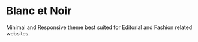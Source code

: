 # Blanc et Noir

Minimal and Responsive theme best suited for Editorial and Fashion related websites.